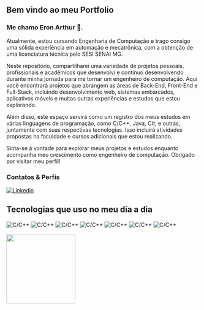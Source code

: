  
## Bem vindo ao meu Portfolio 
### Me chamo Eron Arthur 👋.
Atualmente, estou cursando Engenharia de Computação e trago consigo uma sólida experiência em automação e mecatrônica, com a obtenção de uma licenciatura técnica pelo SESI SENAI MG.

Neste repositório, compartilharei uma variedade de projetos pessoais, profissionais e acadêmicos que desenvolvi e continuo desenvolvendo durante minha jornada para me tornar um engenheiro de computação. Aqui você encontrará projetos que abrangem as áreas de Back-End, Front-End e Full-Stack, incluindo desenvolvimento web, sistemas embarcados, aplicativos móveis e muitas outras experiências e estudos que estou explorando.

Além disso, este espaço servirá como um registro dos meus estudos em várias linguagens de programação, como C/C++, Java, C#, e outras, juntamente com suas respectivas tecnologias. Isso incluirá atividades propostas na faculdade e cursos adicionais que estou realizando.

Sinta-se à vontade para explorar meus projetos e estudos enquanto acompanha meu crescimento como engenheiro de computação. Obrigado por visitar meu perfil!

### Contatos & Perfis 
[![Linkedin](https://img.shields.io/badge/LinkedIn-0077B5?style=for-the-badge&logo=linkedin&logoColor=white)](https://www.linkedin.com/in/eron-arthur-80644a187/)


## Tecnologias que uso no meu dia a dia 
<div style="display: inline_block">
    <img align="center" alt="C/C++" src="https://img.shields.io/badge/C%2B%2B-00599C?style=for-the-badge&logo=c%2B%2B&logoColor=white"/>
    <img align="center" alt="C/C++" src="https://img.shields.io/badge/Python-14354C?style=for-the-badge&logo=python&logoColor=white"/>
    <img align="center" alt="C/C++" src="https://img.shields.io/badge/Java-ED8B00?style=for-the-badge&logo=openjdk&logoColor=white"/>
    <img align="center" alt="C/C++" src="https://img.shields.io/badge/React-20232A?style=for-the-badge&logo=react&logoColor=61DAFB"/>
    <img align="center" alt="C/C++" src="https://img.shields.io/badge/C%23-239120?style=for-the-badge&logo=c-sharp&logoColor=white"/>
    <img align="center" alt="C/C++" src="https://img.shields.io/badge/HTML-239120?style=for-the-badge&logo=html5&logoColor=white"/>
    <img align="center" alt="C/C++" src="https://img.shields.io/badge/CSS-239120?&style=for-the-badge&logo=css3&logoColor=white"/>

<div>

<div><BR>
  <a href="https://github.com/SrEron">
  <img height="180em" src="https://github-readme-stats-eight-theta.vercel.app/api?username=SrEron&show_icons=true&theme=onedark&include_all_commits=true&count_private=true"/>
<div>



